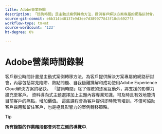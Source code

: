 ```yaml
---
title: Adobe營業時間
description: 「諮詢時間」是主動式案例轉換方法，提供客戶解決方案專屬的網路研討會。
source-git-commit: e6b314b48137e9d3ee7d389977843f10cb6927f3
workflow-type: tm+mt
source-wordcount: '123'
ht-degree: 0%

---
```


# Adobe營業時間錄製

客戶辦公時間計畫是主動式案例轉移方法，為客戶提供解決方案專屬的網路研討會，內容包括常見陷阱、熱點問題、自我疑難排解和成功使用Adobe Experience Cloud解決方案的秘訣。 「諮詢時間」除了傳統的逐案互動外，將支援的影響力擴充至客戶。 資料導向式主題選擇加上主題內容專業知識，可及時且有效地釐清目前客戶的痛點，增加價值。 這些課程會為客戶提供即時教育培訓，不僅可協助客戶採用和留住客戶，也是極具影響力的案例轉移策略。

>[!TIP]
>
>**所有錄製的作業階段都會列在左側的導覽中**.

<!--

## Featured

<table>
  <tr>
   <td>
      <a href="2022/cross-channel.md">
      <img alt="Level up Your Cross-channel Marketing with Adobe [!DNL Campaign Classic]" src="assets/cross-channel.png"/>
      </a>
      <div>
         <a href="./2022/cross-channel.md"><strong>Level up Your Cross-channel Marketing with Adobe [!DNL Campaign Classic]</strong></a>
         <br/>
      </div>
   </td>
   <td>
      <a href="2022/integrations.md">
      <img alt="Adobe [!DNL Campaign] integrations with a marketing ecosystem" src="assets/integrations.png"/>
      </a>
      <div>
         <a href="./2022/integrations.md"><strong>Adobe [!DNL Campaign] integrations with a marketing ecosystem</strong></a>
         <br/>
      </div>
   </td>
   <td>
      <a href="2022/tips.md">
      <img alt="Time saving tips from a pro" src="./assets/tips.png"/>
      </a>
      <div>
         <a href="2022/tips.md"><strong>Time saving tips from a pro</strong></a>
         <br/>
      </div>
   </td>
</table>

-->